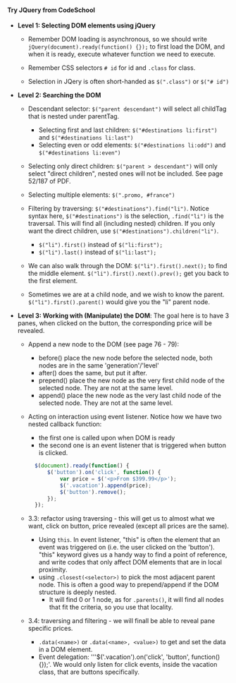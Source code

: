 #### Try JQuery from CodeSchool

* **Level 1: Selecting DOM elements using jQuery**
	
	* Remember DOM loading is asynchronous, so we should write `jQuery(document).ready(function() {});` to first load the DOM, and when it is ready, execute whatever function we need to execute.

	* Remember CSS selectors `# id` for id and `.class` for class.

	* Selection in JQery is often short-handed as `$(".class")` or `$("# id")`

* **Level 2: Searching the DOM**

	* Descendant selector: `$("parent descendant")` will select all childTag that is nested under parentTag.

		* Selecting first and last children: `$("#destinations li:first")` and `$("#destinations li:last")`
		* Selecting even or odd elements: `$("#destinations li:odd")` and `$("#destinations li:even")`

	* Selecting only direct children: `$("parent > descendant")` will only select "direct children", nested ones will not be included. See page 52/187 of PDF.

	* Selecting multiple elements: `$(".promo, #france")`

	* Filtering by traversing: `$("#destinations").find("li")`. Notice syntax here, `$("#destinations")` is the selection, `.find("li")` is the traversal. This will find all (including nested) children. If you only want the direct children, use `$("#destinations").children("li")`.
		
		* `$("li").first()` instead of `$("li:first");` 
		* `$("li").last()` instead of `$("li:last");` 

	* We can also walk through the DOM: `$("li").first().next();` to find the middle element. `$("li").first().next().prev();` get you back to the first element.

	* Sometimes we are at a child node, and we wish to know the parent. `$("li").first().parent()` would give you the "li" parent node.

* **Level 3: Working with (Manipulate) the DOM**: The goal here is to have 3 panes, when clicked on the button, the corresponding price will be revealed.

	* Append a new node to the DOM (see page 76 - 79):
		* before(<element>) place the new node before the selected node, both nodes are in the same 'generation'/'level'
		* after(<element>) does the same, but put it after.
		* prepend(<element>) place the new node as the very first child node of the selected node. They are not at the same level.
		* append(<element>) place the new node as the very last child node of the selected node. They are not at the same level.

	* Acting on interaction using event listener. Notice how we have two nested callback function:
		* the first one is called upon when DOM is ready
		* the second one is an event listener that is triggered when button is clicked.
	  ```javascript
		$(document).ready(function() {
   			$('button').on('click', function() {
     			var price = $('<p>From $399.99</p>');
     			$('.vacation').append(price);
     			$('button').remove();
			}); 
		});
	  ```

	* 3.3: refactor using traversing - this will get us to almost what we want, click on button, price revealed (except all prices are the same).
		* Using `this`. In event listener, "this" is often the element that an event was triggered on (i.e. the user clicked on the 'button'). "this" keyword gives us a handy way to find a point of reference, and write codes that only affect DOM elements that are in local proximity.
		* using `.closest(<selector>)` to pick the most adjacent parent node. This is often a good way to prepend/append if the DOM structure is deeply nested. 
			* It will find 0 or 1 node, as for `.parents()`, it will find all nodes that fit the criteria, so you use that locality.

	* 3.4: traversing and filtering - we will finall be able to reveal pane specific prices.
		* `.data(<name>)` or `.data(<name>, <value>)` to get and set the data in a DOM element.
		* Event delegation: '''$('.vacation').on('click', 'button', function() {});'. We would only listen for click events, inside the vacation class, that are buttons specifically.
















